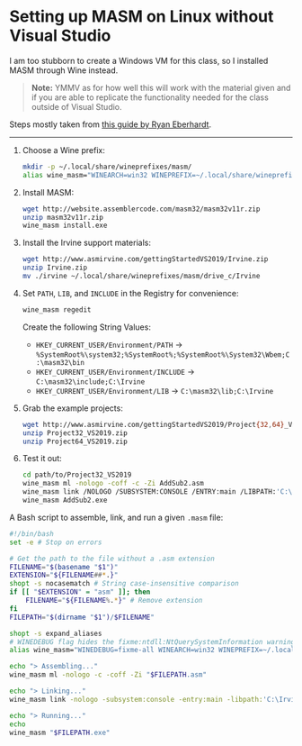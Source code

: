# Setting up MASM on Linux without Visual Studio

I am too stubborn to create a Windows VM for this class, so I installed MASM through Wine instead.

> **Note:** YMMV as for how well this will work with the material given and if you are able to replicate the
> functionality needed for the class outside of Visual Studio.

Steps mostly taken from [this guide by Ryan Eberhardt](
https://reberhardt.com/blog/programming/2016/01/30/masm-on-mac-or-linux.html).

---

1. Choose a Wine prefix:

   ```bash
   mkdir -p ~/.local/share/wineprefixes/masm/
   alias wine_masm="WINEARCH=win32 WINEPREFIX=~/.local/share/wineprefixes/masm/ wine"
   ```

2. Install MASM:

   ```bash
   wget http://website.assemblercode.com/masm32/masm32v11r.zip
   unzip masm32v11r.zip
   wine_masm install.exe
   ```

3. Install the Irvine support materials:

   ```bash
   wget http://www.asmirvine.com/gettingStartedVS2019/Irvine.zip
   unzip Irvine.zip
   mv ./irvine ~/.local/share/wineprefixes/masm/drive_c/Irvine
   ```

4. Set `PATH`, `LIB`, and `INCLUDE` in the Registry for convenience:

   ```bash
   wine_masm regedit
   ```

   Create the following String Values:
   - `HKEY_CURRENT_USER/Environment/PATH` -> `%SystemRoot%\system32;%SystemRoot%;%SystemRoot%\System32\Wbem;C:\masm32\bin`
   - `HKEY_CURRENT_USER/Environment/INCLUDE` -> `C:\masm32\include;C:\Irvine`
   - `HKEY_CURRENT_USER/Environment/LIB` -> `C:\masm32\lib;C:\Irvine`

5. Grab the example projects:

   ```bash
   wget http://www.asmirvine.com/gettingStartedVS2019/Project{32,64}_VS2019.zip
   unzip Project32_VS2019.zip
   unzip Project64_VS2019.zip
   ```

6. Test it out:

   ```bash
   cd path/to/Project32_VS2019
   wine_masm ml -nologo -coff -c -Zi AddSub2.asm
   wine_masm link /NOLOGO /SUBSYSTEM:CONSOLE /ENTRY:main /LIBPATH:'C:\Irvine' irvine32.lib kernel32.lib user32.lib AddSub2.obj
   wine_masm AddSub2.exe
   ```

A Bash script to assemble, link, and run a given `.masm` file:

```bash
#!/bin/bash
set -e # Stop on errors

# Get the path to the file without a .asm extension
FILENAME="$(basename "$1")"
EXTENSION="${FILENAME##*.}"
shopt -s nocasematch # String case-insensitive comparison
if [[ "$EXTENSION" = "asm" ]]; then
    FILENAME="${FILENAME%.*}" # Remove extension
fi
FILEPATH="$(dirname "$1")/$FILENAME"

shopt -s expand_aliases
# WINEDEBUG flag hides the fixme:ntdll:NtQuerySystemInformation warning (which can be safely ignored)
alias wine_masm="WINEDEBUG=fixme-all WINEARCH=win32 WINEPREFIX=~/.local/share/wineprefixes/masm/ wine"

echo "> Assembling..."
wine_masm ml -nologo -c -coff -Zi "$FILEPATH.asm"

echo "> Linking..."
wine_masm link -nologo -subsystem:console -entry:main -libpath:'C:\Irvine' irvine32.lib kernel32.lib user32.lib "$FILEPATH.obj"

echo "> Running..."
echo
wine_masm "$FILEPATH.exe"

```

